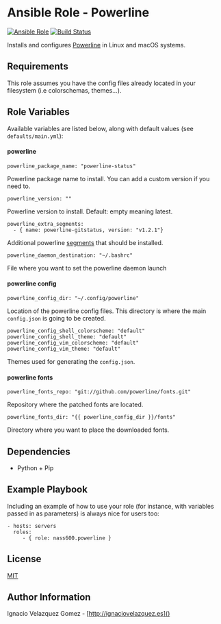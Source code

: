 # Ansible Role - Powerline

[![Ansible Role](https://img.shields.io/ansible/role/15428.svg)](https://galaxy.ansible.com/nass600/powerline/)
[![Build Status](https://travis-ci.org/nass600/ansible-role-powerline.svg?branch=master)](https://travis-ci.org/nass600/ansible-role-powerline)

Installs and configures [Powerline](http://powerline.readthedocs.io/en/master/index.html) in Linux and macOS systems.

## Requirements

This role assumes you have the config files already located in your filesystem (i.e colorschemas, themes...).

## Role Variables


Available variables are listed below, along with default values (see `defaults/main.yml`):

#### powerline


    powerline_package_name: "powerline-status"

Powerline package name to install. You can add a custom version if you need to.


    powerline_version: ""

Powerline version to install. Default: empty meaning latest.


    powerline_extra_segments:
      - { name: powerline-gitstatus, version: "v1.2.1"}

Additional powerline [segments](http://powerline.readthedocs.io/en/master/configuration/segments.html) that should be installed.

    powerline_daemon_destination: "~/.bashrc"

File where you want to set the powerline daemon launch

#### powerline config

    powerline_config_dir: "~/.config/powerline"

Location of the powerline config files. This directory is where the main `config.json` is going to be created.


    powerline_config_shell_colorscheme: "default"
    powerline_config_shell_theme: "default"
    powerline_config_vim_colorscheme: "default"
    powerline_config_vim_theme: "default"

Themes used for generating the `config.json`.


#### powerline fonts

    powerline_fonts_repo: "git://github.com/powerline/fonts.git"

Repository where the patched fonts are located.

    powerline_fonts_dir: "{{ powerline_config_dir }}/fonts"

Directory where you want to place the downloaded fonts.


## Dependencies

+ Python + Pip

## Example Playbook

Including an example of how to use your role (for instance, with variables passed in as parameters) is always nice for users too:

    - hosts: servers
      roles:
         - { role: nass600.powerline }


## License

[MIT](/src/master/LICENSE)


## Author Information

Ignacio Velazquez Gomez - [http://ignaciovelazquez.es]()
